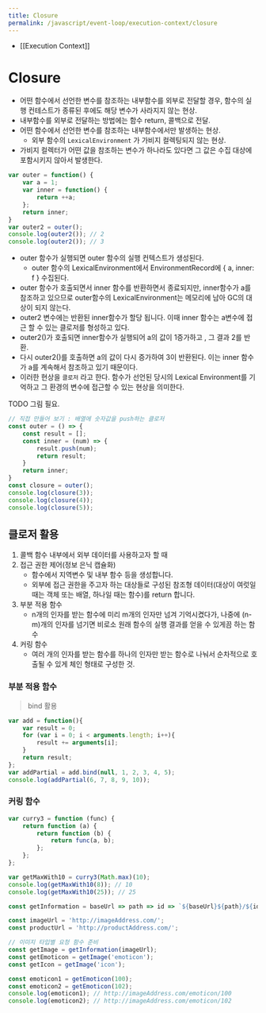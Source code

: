 ```yaml
---
title: Closure
permalink: /javascript/event-loop/execution-context/closure
---
```

- [[Execution Context]]
# Closure
- 어떤 함수에서 선언한 변수를 참조하는 내부함수를 외부로 전달할 경우, 함수의 실행 컨테스트가 종류된 후에도 해당 변수가 사라지지 않는 현상.
- 내부함수를 외부로 전달하는 방법에는 함수 return, 콜백으로 전달.
- 어떤 함수에서 선언한 변수를 참조하는 내부함수에서만 발생하는 현상.
	- 외부 함수의 `LexicalEnvironment` 가 가비지 컬렉팅되지 않는 현상.
- 가비지 컬렉터가 어떤 값을 참조하는 변수가 하나라도 있다면 그 값은 수집 대상에 포함시키지 않아서 발생한다.

```js
var outer = function() {
	var a = 1;
	var inner = function() {
		return ++a;
	};
	return inner;
}
var outer2 = outer();
console.log(outer2()); // 2
console.log(outer2()); // 3
```

- outer 함수가 실행되면 outer 함수의 실행 컨텍스트가 생성된다.
	- outer 함수의 LexicalEnvironment에서 EnvironmentRecord에 { a, inner: f } 수집된다.
- outer 함수가 호출되면서 inner 함수를 반환하면서 종료되지만, inner함수가 a를 참조하고 있으므로 outer함수의 LexicalEnvironment는 메모리에 남아 GC의 대상이 되지 않는다.
- outer2 변수에는 반환된 inner함수가 할당 됩니다. 이때 inner 함수는 a변수에 접근 할 수 있는 클로저를 형성하고 있다.
- outer2()가 호출되면 inner함수가 실행되어 a의 값이 1증가하고 , 그 결과 2를 반환.
- 다시 outer2()를 호출하면 a의 값이 다시 증가하여 3이 반환된다. 이는 inner 함수가 a를 계속해서 참조하고 있기 때문이다.
- 이러한 현상을 `클로저` 라고 한다. 함수가 선언된 당시의 Lexical Environment를 기억하고 그 환경의 변수에 접근할 수 있는 현상을 의미한다.

TODO 그림 필요.

```js
// 직접 만들어 보기 : 배열에 숫자값을 push하는 클로저
const outer = () => {
	const result = [];
	const inner = (num) => {
		result.push(num);
		return result;
	}
	return inner;
}
const closure = outer();
console.log(closure(3));
console.log(closure(4));
console.log(closure(5));
```
## 클로저 활용
1. 콜백 함수 내부에서 외부 데이터를 사용하고자 할 때
2. 접근 권한 제어(정보 은닉 캡슐화)
	- 함수에서 지역변수 및 내부 함수 등을 생성합니다.
	- 외부에 접근 권한을 주고자 하는 대상들로 구성된 참조형 데이터(대상이 여럿일 때는 객체 또는 배열, 하나일 때는 함수)를 return 합니다.
3. 부분 적용 함수
	- n개의 인자를 받는 함수에 미리 m개의 인자만 넘겨 기억시켰다가, 나중에 (n-m)개의 인자를 넘기면 비로소 원래 함수의 실행 결과를 얻을 수 있게끔 하는 함수
4. 커링 함수
	- 여러 개의 인자를 받는 함수를 하나의 인자만 받는 함수로 나눠서 순차적으로 호출될 수 있게 체인 형태로 구성한 것.

### 부분 적용 함수
> bind 활용

```js
var add = function(){
	var result = 0;
	for (var i = 0; i < arguments.length; i++){
		result += arguments[i];
	}
	return result;
};
var addPartial = add.bind(null, 1, 2, 3, 4, 5);
console.log(addPartial(6, 7, 8, 9, 10));
```

### 커링 함수
```js
var curry3 = function (func) {
	return function (a) {
		return function (b) {
			return func(a, b);
		};
	};
};

var getMaxWith10 = curry3(Math.max)(10);
console.log(getMaxWith10(8)); // 10
console.log(getMaxWith10(25)); // 25
```

```js
const getInformation = baseUrl => path => id => `${baseUrl}${path}/${id}`;

const imageUrl = 'http://imageAddress.com/';
const productUrl = 'http://productAddress.com/';

// 이미지 타입별 요청 함수 준비
const getImage = getInformation(imageUrl);
const getEmoticon = getImage('emoticon');
const getIcon = getImage('icon');

const emoticon1 = getEmoticon(100);
const emoticon2 = getEmoticon(102);
console.log(emoticon1); // http://imageAddress.com/emoticon/100
console.log(emoticon2); // http://imageAddress.com/emoticon/102
```